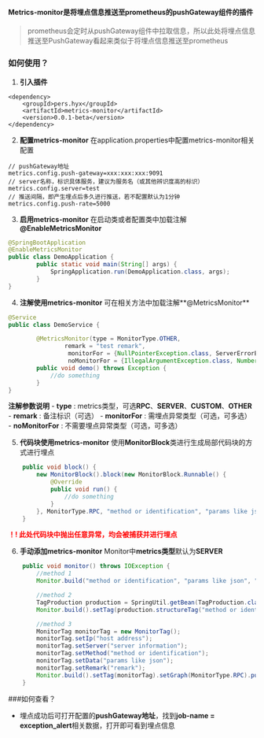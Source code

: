 #### Metrics-monitor是将埋点信息推送至prometheus的pushGateway组件的插件
> prometheus会定时从pushGateway组件中拉取信息，所以此处将埋点信息推送至PushGateway看起来类似于将埋点信息推送至prometheus

### 如何使用？
1. **引入插件**
```maven
<dependency>
	<groupId>pers.hyx</groupId>
	<artifactId>metrics-monitor</artifactId>
	<version>0.0.1-beta</version>
</dependency>
```

2. **配置metrics-monitor**
在application.properties中配置metrics-monitor相关配置
```
// pushGateway地址
metrics.config.push-gateway=xxx:xxx:xxx:9091
// server名称，标识具体服务，建议为服务名（或其他辨识度高的标识）
metrics.config.server=test
// 推送间隔，即产生埋点后多久进行推送，若不配置默认为1分钟
metrics.config.push-rate=5000
```

3. **启用metrics-monitor**
在启动类或者配置类中加载注解 **@EnableMetricsMonitor**
```java
@SpringBootApplication
@EnableMetricsMonitor
public class DemoApplication {
		public static void main(String[] args) {
			SpringApplication.run(DemoApplication.class, args);
		}
}
```

4. **注解使用metrics-monitor**
可在相关方法中加载注解**@MetricsMonitor**
```java
@Service
public class DemoService {

		@MetricsMonitor(type = MonitorType.OTHER, 
				remark = "test remark", 
				 monitorFor = {NullPointerException.class, ServerErrorException.class},
				 noMonitorFor = {IllegalArgumentException.class, NumberFormatException.class})
		public void demo() throws Exception {
			//do something
		}
}
```
**注解参数说明**
	- **type** : metrics类型，可选**RPC**、**SERVER**、**CUSTOM**、**OTHER**
	- **remark** :  备注标识（可选）
	- **monitorFor** : 需埋点异常类型（可选，可多选）
	- **noMonitorFor** : 不需要埋点异常类型（可选，可多选）

5. **代码块使用metrics-monitor**
使用**MonitorBlock**类进行生成局部代码块的方式进行埋点
```java
    public void block() {
        new MonitorBlock().block(new MonitorBlock.Runnable() {
            @Override
            public void run() {
                //do something
            }
        }, MonitorType.RPC, "method or identification", "params like json", "remark");
    }
```
<font color=red>**！! 此处代码块中抛出任意异常，均会被捕获并进行埋点**</font>

6. **手动添加metrics-monitor**
Monitor中**metrics类型**默认为**SERVER**
```java
    public void monitor() throws IOException {
        //method 1
        Monitor.build("method or identification", "params like json", "remark").push();

        //method 2
        TagProduction production = SpringUtil.getBean(TagProduction.class);
        Monitor.build().setTag(production.structureTag("method or identification", "params like json", "remark")).setGraph(MonitorType.RPC).push();

        //method 3
        MonitorTag monitorTag = new MonitorTag();
        monitorTag.setIp("host address");
        monitorTag.setServer("server information");
        monitorTag.setMethod("method or identification");
        monitorTag.setData("params like json");
        monitorTag.setRemark("remark");
        Monitor.build().setTag(monitorTag).setGraph(MonitorType.RPC).push();
    }
```

###如何查看？
- 埋点成功后可打开配置的**pushGateway地址**，找到**job-name = exception_alert**相关数据，打开即可看到埋点信息

